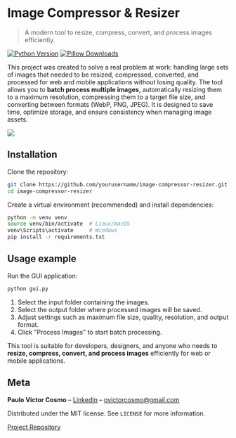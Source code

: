 # Image Compressor & Resizer
> A modern tool to resize, compress, convert, and process images efficiently.

[![Python Version](https://img.shields.io/badge/python-3.10%2B-blue.svg)](https://www.python.org/downloads/)
[![Pillow Downloads](https://img.shields.io/pypi/dm/Pillow.svg)](https://pypi.org/project/Pillow/)

This project was created to solve a real problem at work: handling large sets of images that needed to be resized, compressed, converted, and processed for web and mobile applications without losing quality. The tool allows you to **batch process multiple images**, automatically resizing them to a maximum resolution, compressing them to a target file size, and converting between formats (WebP, PNG, JPEG). It is designed to save time, optimize storage, and ensure consistency when managing image assets.

![](header.png)

## Installation

Clone the repository:

```sh
git clone https://github.com/yourusername/image-compressor-resizer.git
cd image-compressor-resizer
```

Create a virtual environment (recommended) and install dependencies:

```sh
python -m venv venv
source venv/bin/activate  # Linux/macOS
venv\Scripts\activate     # Windows
pip install -r requirements.txt
```

## Usage example

Run the GUI application:

```sh
python gui.py
```

1. Select the input folder containing the images.
2. Select the output folder where processed images will be saved.
3. Adjust settings such as maximum file size, quality, resolution, and output format.
4. Click "Process Images" to start batch processing.

This tool is suitable for developers, designers, and anyone who needs to **resize, compress, convert, and process images** efficiently for web or mobile applications.

## Meta

**Paulo Victor Cosmo** – [LinkedIn](https://www.linkedin.com/in/paulo-victor-cosmo-batista-537047218/) – pvictorcosmo@gmail.com

Distributed under the MIT license. See `LICENSE` for more information.

[Project Repository](https://github.com/pvictorcosmo/image-compressor)


